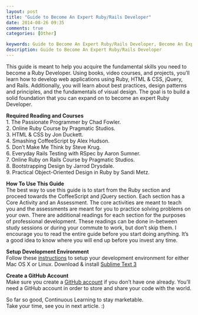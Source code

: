 ```yaml
---
layout: post
title: "Guide to Become An Expert Ruby/Rails Developer"
date: 2014-08-26 09:35
comments: true
categories: [Other]

keywords: Guide to Become An Expert Ruby/Rails Developer, Become An Expert Ruby/Rails, Ruby, Rails, Ruby on Rails, Ruby Developer, Rails Developer, Ruby on Rails Developer, Cambodia Ruby Developer, Cambodia Ruby on Rails Developer
description: Guide to Become An Expert Ruby/Rails Developer
---
```


<p>
  This guide is meant to help you acquire the fundamental skills you need to become a Ruby Developer. Using books, video courses, and projects, you’ll learn how to develop web applications using Ruby, HTML & CSS, jQuery, and Rails. Additionally, you will learn about best practices, design patterns and principles, and the fundamentals of visual design. The goal is to build a solid foundation that you can expand on to become an expert Ruby Developer.
</p>

<p>
  <strong>Required Reading and Courses</strong><br/>
  1. The Passionate Programmer by Chad Fowler.<br/>
  2. Online Ruby Course by Pragmatic Studios.<br/>
  3. HTML & CSS by Jon Duckett.<br/>
  4. Smashing CoffeeScript by Alex Hudson.<br/>
  5. Don’t Make Me Think by Steve Krug.<br/>
  6. Everyday Rails Testing with RSpec by Aaron Sumner.<br/>
  7. Online Ruby on Rails Course by Pragmatic Studios.<br/>
  8. Bootstrapping Design by Jarrod Drysdale.<br/>
  9. Practical Object-Oriented Design in Ruby by Sandi Metz.
</p>

<p>
  <strong>How To Use This Guide</strong><br/>
  The best way to use this guide is to start from the Ruby section and proceed towards the CoffeeScript and jQuery section. Each section has a Core Activity and an Assessment. The core activities are meant to teach you and the assessments are meant for you to practice solving problems on your own. There are additional readings for each section for the purposes of professional development. These readings can be done in-between study sessions or during your commute to work, but don’t skip them.  I encourage you to read the entire guide before you start doing anything. It’s a good idea to know where you will end up before you invest any time.
</p>

<p>
  <strong>Setup Development Environment</strong><br/>
  Follow these <a href="https://github.com/thoughtbot/laptop" target="_blank">instructions</a> to setup your development environment for either Mac OS X or Linux. Download & install <a href="http://www.sublimetext.com/3" target="_blank">Sublime Text 3</a>
</p>

<p>
  <strong>Create a GitHub Account</strong><br/>
  Make sure you create a <a href="https://github.com/" target="_blank">GitHub account</a> if you don’t have one already. You’ll need a GitHub account in order to store and share your code with the world.
</p>

<p>
  So far so good, Continuous Learning to stay marketable.<br/>
  Take your time, see you in next article. :)
</p>